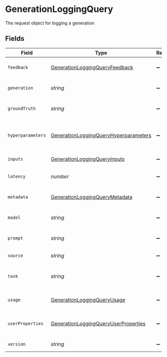 # GenerationLoggingQuery

The request object for logging a generation


## Fields

| Field                                                                                                 | Type                                                                                                  | Required                                                                                              | Description                                                                                           |
| ----------------------------------------------------------------------------------------------------- | ----------------------------------------------------------------------------------------------------- | ----------------------------------------------------------------------------------------------------- | ----------------------------------------------------------------------------------------------------- |
| `feedback`                                                                                            | [GenerationLoggingQueryFeedback](../../models/shared/generationloggingqueryfeedback.md)               | :heavy_minus_sign:                                                                                    | The feedback associated with this generation                                                          |
| `generation`                                                                                          | *string*                                                                                              | :heavy_minus_sign:                                                                                    | The text that was generated by the model provider                                                     |
| `groundTruth`                                                                                         | *string*                                                                                              | :heavy_minus_sign:                                                                                    | The ground truth for the generation                                                                   |
| `hyperparameters`                                                                                     | [GenerationLoggingQueryHyperparameters](../../models/shared/generationloggingqueryhyperparameters.md) | :heavy_minus_sign:                                                                                    | The hyperparameters that were used to generate the text                                               |
| `inputs`                                                                                              | [GenerationLoggingQueryInputs](../../models/shared/generationloggingqueryinputs.md)                   | :heavy_minus_sign:                                                                                    | The inputs filled into the prompt                                                                     |
| `latency`                                                                                             | *number*                                                                                              | :heavy_minus_sign:                                                                                    | The latency of the generation in milliseconds                                                         |
| `metadata`                                                                                            | [GenerationLoggingQueryMetadata](../../models/shared/generationloggingquerymetadata.md)               | :heavy_minus_sign:                                                                                    | The metadata to track for the generation                                                              |
| `model`                                                                                               | *string*                                                                                              | :heavy_minus_sign:                                                                                    | The model that was used to generate the text                                                          |
| `prompt`                                                                                              | *string*                                                                                              | :heavy_minus_sign:                                                                                    | The prompt used to generate the text                                                                  |
| `source`                                                                                              | *string*                                                                                              | :heavy_minus_sign:                                                                                    | The source of the generation                                                                          |
| `task`                                                                                                | *string*                                                                                              | :heavy_minus_sign:                                                                                    | The task for which the generation is being logged                                                     |
| `usage`                                                                                               | [GenerationLoggingQueryUsage](../../models/shared/generationloggingqueryusage.md)                     | :heavy_minus_sign:                                                                                    | The token usage for the generation                                                                    |
| `userProperties`                                                                                      | [GenerationLoggingQueryUserProperties](../../models/shared/generationloggingqueryuserproperties.md)   | :heavy_minus_sign:                                                                                    | The user properties to track for the generation                                                       |
| `version`                                                                                             | *string*                                                                                              | :heavy_minus_sign:                                                                                    | The version of the prompt                                                                             |